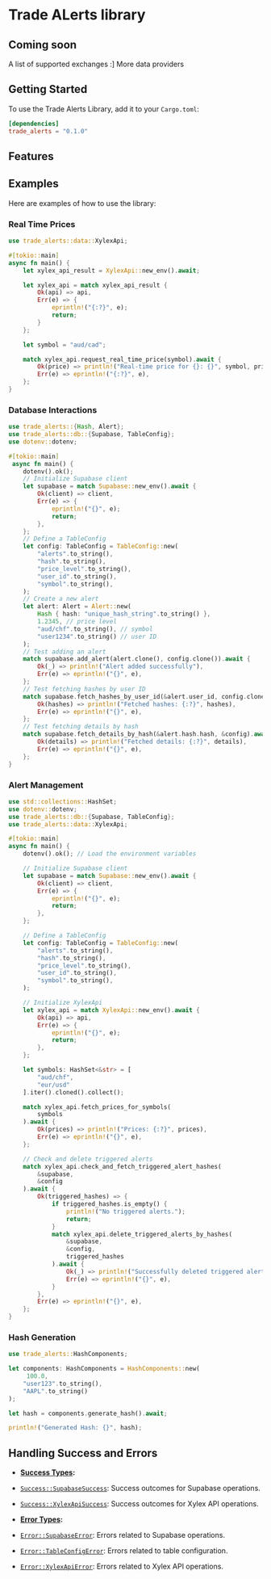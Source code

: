 # Trade ALerts library




## Coming soon
A list of supported exchanges :]
More data providers

## Getting Started

To use the Trade Alerts Library, add it to your `Cargo.toml`:

```toml
[dependencies]
trade_alerts = "0.1.0"
```
## Features


## Examples

Here are examples of how to use the library:

### Real Time Prices
```rust
use trade_alerts::data::XylexApi;

#[tokio::main]
async fn main() {
    let xylex_api_result = XylexApi::new_env().await;

    let xylex_api = match xylex_api_result {
        Ok(api) => api,
        Err(e) => {
            eprintln!("{:?}", e);
            return;
        }
    };

    let symbol = "aud/cad";

    match xylex_api.request_real_time_price(symbol).await {
        Ok(price) => println!("Real-time price for {}: {}", symbol, price),
        Err(e) => eprintln!("{:?}", e),
    };
}
```
### Database Interactions
```rust
use trade_alerts::{Hash, Alert};
use trade_alerts::db::{Supabase, TableConfig};
use dotenv::dotenv;

#[tokio::main]
 async fn main() {
    dotenv().ok();
    // Initialize Supabase client
    let supabase = match Supabase::new_env().await {
        Ok(client) => client,
        Err(e) => {
            eprintln!("{}", e);
            return;
        },
    };
    // Define a TableConfig
    let config: TableConfig = TableConfig::new(
        "alerts".to_string(),
        "hash".to_string(),
        "price_level".to_string(),
        "user_id".to_string(),
        "symbol".to_string(),
    );
    // Create a new alert
    let alert: Alert = Alert::new(
        Hash { hash: "unique_hash_string".to_string() },
        1.2345, // price level
        "aud/chf".to_string(), // symbol
        "user1234".to_string() // user ID
    );
    // Test adding an alert
    match supabase.add_alert(alert.clone(), config.clone()).await {
        Ok(_) => println!("Alert added successfully"),
        Err(e) => eprintln!("{}", e),
    };
    // Test fetching hashes by user ID
    match supabase.fetch_hashes_by_user_id(&alert.user_id, config.clone()).await {
        Ok(hashes) => println!("Fetched hashes: {:?}", hashes),
        Err(e) => eprintln!("{}", e),
    };
    // Test fetching details by hash
    match supabase.fetch_details_by_hash(&alert.hash.hash, &config).await {
        Ok(details) => println!("Fetched details: {:?}", details),
        Err(e) => eprintln!("{}", e),
    };
}
```

### Alert Management
```rust
use std::collections::HashSet;
use dotenv::dotenv;
use trade_alerts::db::{Supabase, TableConfig};
use trade_alerts::data::XylexApi;

#[tokio::main]
async fn main() {
    dotenv().ok(); // Load the environment variables

    // Initialize Supabase client
    let supabase = match Supabase::new_env().await {
        Ok(client) => client,
        Err(e) => {
            eprintln!("{}", e);
            return;
        },
    };

    // Define a TableConfig
    let config: TableConfig = TableConfig::new(
        "alerts".to_string(),
        "hash".to_string(),
        "price_level".to_string(),
        "user_id".to_string(),
        "symbol".to_string(),
    );

    // Initialize XylexApi
    let xylex_api = match XylexApi::new_env().await {
        Ok(api) => api,
        Err(e) => {
            eprintln!("{}", e);
            return;
        },
    };

    let symbols: HashSet<&str> = [
        "aud/chf",
        "eur/usd"
    ].iter().cloned().collect();

    match xylex_api.fetch_prices_for_symbols(
        symbols
    ).await {
        Ok(prices) => println!("Prices: {:?}", prices),
        Err(e) => eprintln!("{}", e),
    };

    // Check and delete triggered alerts
    match xylex_api.check_and_fetch_triggered_alert_hashes(
        &supabase,
        &config
    ).await {
        Ok(triggered_hashes) => {
            if triggered_hashes.is_empty() {
                println!("No triggered alerts.");
                return;
            }
            match xylex_api.delete_triggered_alerts_by_hashes(
                &supabase,
                &config,
                triggered_hashes
            ).await {
                Ok(_) => println!("Successfully deleted triggered alerts"),
                Err(e) => eprintln!("{}", e),
            }
        },
        Err(e) => eprintln!("{}", e),
    };
}
```

### Hash Generation
```rust
use trade_alerts::HashComponents; 

let components: HashComponents = HashComponents::new(
     100.0, 
    "user123".to_string(), 
    "AAPL".to_string()
);

let hash = components.generate_hash().await;

println!("Generated Hash: {}", hash);
```

## Handling Success and Errors

- **[Success Types](success/index.html):**
- [`Success::SupabaseSuccess`](success/index.html#supabasesuccess): Success outcomes for Supabase operations.
- [`Success::XylexApiSuccess`](success/index.html#xylexapisuccess): Success outcomes for Xylex API operations.



- **[Error Types](error/index.html):**
- [`Error::SupabaseError`](errors/index.html#supabaseerror): Errors related to Supabase operations.
- [`Error::TableConfigError`](errors/index.html#tableconfigerror): Errors related to table configuration.
- [`Error::XylexApiError`](errors/index.html#xylexapierror): Errors related to Xylex API operations.
